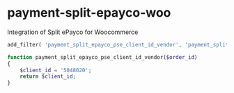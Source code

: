 # payment-split-epayco-woo
Integration of Split ePayco for Woocommerce


```php
add_filter( 'payment_split_epayco_pse_client_id_vendor', 'payment_split_epayco_pse_client_id_vendor', 10, 1 );

function payment_split_epayco_pse_client_id_vendor($order_id)
{
    $client_id = '5048020';
    return $client_id;
}

```
